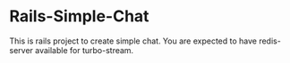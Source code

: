 # Rails-Simple-Chat
This is rails project to create simple chat. You are expected to have redis-server available for turbo-stream.
